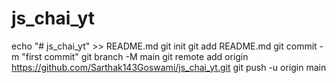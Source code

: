 # js_chai_yt
echo "# js_chai_yt" >> README.md
  git init
  git add README.md
  git commit -m "first commit"
  git branch -M main
  git remote add origin https://github.com/Sarthak143Goswami/js_chai_yt.git
  git push -u origin main
